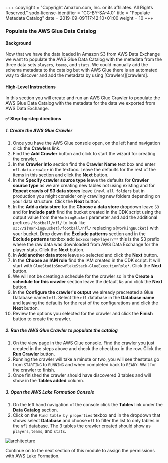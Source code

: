+++
copyright = "Copyright Amazon.com, Inc. or its affiliates. All Rights Reserved."
spdx-license-identifier = "CC-BY-SA-4.0"
title = "Populate Metadata Catalog"
date = 2019-09-09T17:42:10+01:00
weight = 10
+++

### Populate the AWS Glue Data Catalog

#### Background
Now that we have the data loaded in Amazon S3 from AWS Data Exchange we want to populate the AWS Glue Data Catalog with the metadata from the three data sets `players`, `teams`, and `stats`. We could manually add the schema metadata to the catalog but with AWS Glue there is an automated way to discover and add the metadata by using [Crawlers][crawlers].

#### High-Level Instructions
In this section you will create and run an AWS Glue Crawler to populate the AWS Glue Data Catalog with the metadata for the data we exported from AWS Data Exchange.

**:white_check_mark: Step-by-step directions**

##### 1. Create the AWS Glue Crawler

1. Once you have the AWS Glue console open, on the left hand navigation click the **Crawlers** link.
2. Find the **Add Crawler** button and click to start the wizard for creating the crawler.
3. In the **Crawler Info** section find the **Crawler Name** text box and enter `nfl-data-crawler` in the textbox. Leave the defaults for the rest of the items in this section and click the **Next** button.
4. In the **Specify crawler source type** leave the defaults for **Crawler source type** as we are creating new tables not using existing and for **Repeat crawls of S3 data stores** leave `Crawl all folders` but in production you might consider only crawling new folders depending on your data structure. Click the **Next** button.
5. In the **Add a data store** for the **Choose a data store** dropdown leave `S3` and for **Include path** find the bucket created in the CDK script using the output value from the `WorkingBucket` parameter and add the additional prefixes `/football/nfl/` to look like `s3://${WorkingBucket}/football/nfl/` replacing `${WorkingBucket}` with your bucket. Drop down the **Exclude patterns** section and in the **Exclude patterns** textbox add `boxScoreByPlayer/**` this is the S3 prefix where the raw data was downloaded from AWS Data Exchange for the player stats. Click the **Next** button.
6. In **Add another data store** leave `No` selected and click the **Next** button.
7. In the **Choose an IAM role** find the IAM created in the CDK script. It will start with `GlueStudioSnowflakeStack-GlueExecutionRole*`. Click the **Next** button.
8. We will not be creating a schedule for the crawler so in the **Create a schedule for this crawler** section leave the default `No` and click the **Next** button.
9. In the **Configure the crawler's output** we already precreated a Glue Database named `nfl`. Select the `nfl` database in the **Database name** and leaving the defaults for the rest of the configurations and click the **Next** button.
10. Review the options you selected for the crawler and click the **Finish** button to create the crawler.

##### 2. Run the AWS Glue Crawler to populate the catalog

1. On the view page in the AWS Glue console. Find the crawler you just created in the steps above and check the checkbox in the row. Click the **Run Crawler** button.
2. Running the crawler will take a minute or two, you will see thestatus go from `STARTING` to `RUNNING` and when completed back to `READY`. Wait for the crawler to finish.
3. Once finished the crawler should have discovered 3 tables and will show in the  **Tables added** column.

##### 3. Open the AWS Lake Formation Console

1. On the left hand navigation of the console click the **Tables** link under the **Data Catalog** section.
2. Click on the `Find table by properties` texbox and in the dropdown that shows select **Database** and choose `nfl` to filter the list to only tables in the `nfl` database. The 3 tables the crawler created should show as `players`, `teams`, and `stats`.

![architecture](/images/lakeformation-tables.png)

Continue on to the next section of this module to assign the permissions with AWS Lake Formation.
